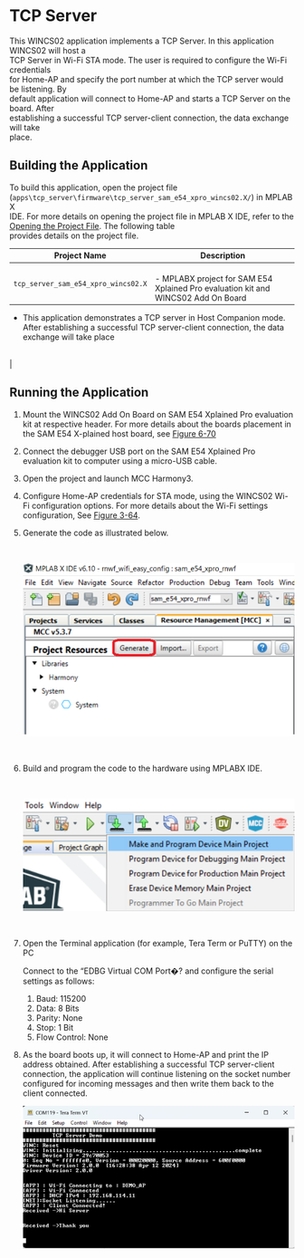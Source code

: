 
# TCP Server

This WINCS02 application implements a TCP Server. In this application WINCS02 will host a<br /> TCP Server in Wi-Fi STA mode. The user is required to configure the Wi-Fi credentials<br /> for Home-AP and specify the port number at which the TCP server would be listening. By<br /> default application will connect to Home-AP and starts a TCP Server on the board. After<br /> establishing a successful TCP server-client connection, the data exchange will take<br /> place.


## Building the Application

To build this application, open the project file<br /> \(`apps\tcp_server\firmware\tcp_server_sam_e54_xpro_wincs02.X/`\) in MPLAB X<br /> IDE. For more details on opening the project file in MPLAB X IDE, refer to the [Opening the Project File](https://onlinedocs.microchip.com/oxy/GUID-92FEB3A1-C10F-47DF-BF88-C06521800526-en-US-1/GUID-671CCA8C-64AE-4EA1-B144-D46A6FEE76FF.html#GUID-671CCA8C-64AE-4EA1-B144-D46A6FEE76FF__SECTION_YRV_2WM_QYB). The following table<br /> provides details on the project file.

|Project Name|Description|
|------------|-----------|
|`tcp_server_sam_e54_xpro_wincs02.X`|<br /> -   MPLABX project for SAM E54 Xplained Pro evaluation kit and WINCS02 Add On Board
-   This application demonstrates a TCP server in Host Companion mode. After establishing a successful TCP server-client connection, the data exchange will take place

<br />|

## Running the Application

1.  Mount the WINCS02 Add On Board on SAM E54 Xplained Pro evaluation kit at respective header. For more details about the boards placement in the SAM E54 X-plained host board, see [Figure 6-70](https://onlinedocs.microchip.com/oxy/GUID-92FEB3A1-C10F-47DF-BF88-C06521800526-en-US-1/GUID-7BA99DE1-89EB-4DD7-973B-974B175D657A.html#GUID-7BA99DE1-89EB-4DD7-973B-974B175D657A__FIG_PKK_14T_11C)
2.  Connect the debugger USB port on the SAM E54 Xplained Pro evaluation kit to computer using a micro-USB cable.
3.  Open the project and launch MCC Harmony3.
4.  Configure Home-AP credentials for STA mode, using the WINCS02 Wi-Fi configuration options. For more details about the Wi-Fi settings configuration, See [Figure 3-64](https://onlinedocs.microchip.com/oxy/GUID-92FEB3A1-C10F-47DF-BF88-C06521800526-en-US-1/GUID-CE9CEDFD-5FD4-4BC4-AB96-17647C430816.html#GUID-CE9CEDFD-5FD4-4BC4-AB96-17647C430816__GUID-98F61951-56D2-4B91-B509-2A796802408B).
5.  Generate the code as illustrated below.

    <br />

    ![](docs/images/GUID-0227005F-6A58-4883-9FB1-395F49202CA6-low.png "Generating the Code")

    <br />

6.  Build and program the code to the hardware using MPLABX IDE.

    <br />

    ![](docs/images/GUID-95D92FA6-7B8F-4C90-A4D2-4B425AEE63CB-low.png "Programming the Board")

    <br />

7.  Open the Terminal application \(for example, Tera Term or PuTTY\) on the PC

    Connect to the “EDBG Virtual COM Port�? and configure the serial<br /> settings as follows:

    1.  Baud: 115200
    2.  Data: 8 Bits
    3.  Parity: None
    4.  Stop: 1 Bit
    5.  Flow Control: None
8.  As the board boots up, it will connect to Home-AP and print the IP address obtained. After establishing a successful TCP server-client connection, the application will continue listening on the socket number configured for incoming messages and then write them back to the client connected.

    ![](docs/images/GUID-080E1E25-B24A-4683-A84B-A3627F5FB163-low.png "TCP Server - Serial Logs")



